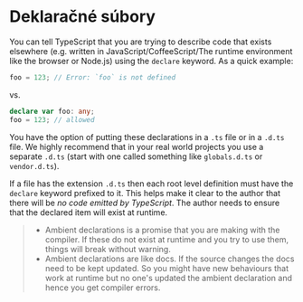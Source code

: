 # Deklaračné súbory

You can tell TypeScript that you are trying to describe code that exists elsewhere \(e.g. written in JavaScript/CoffeeScript/The runtime environment like the browser or Node.js\) using the `declare` keyword. As a quick example:

```typescript
foo = 123; // Error: `foo` is not defined
```

vs.

```typescript
declare var foo: any;
foo = 123; // allowed
```

You have the option of putting these declarations in a `.ts` file or in a `.d.ts` file. We highly recommend that in your real world projects you use a separate `.d.ts` \(start with one called something like `globals.d.ts` or `vendor.d.ts`\).

If a file has the extension `.d.ts` then each root level definition must have the `declare` keyword prefixed to it. This helps make it clear to the author that there will be _no code emitted by TypeScript_. The author needs to ensure that the declared item will exist at runtime.

> * Ambient declarations is a promise that you are making with the compiler. If these do not exist at runtime and you try to use them, things will break without warning.
> * Ambient declarations are like docs. If the source changes the docs need to be kept updated. So you might have new behaviours that work at runtime but no one's updated the ambient declaration and hence you get compiler errors.

